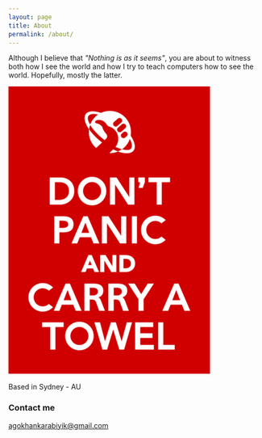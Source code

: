 ```yaml
---
layout: page
title: About
permalink: /about/
---
```

Although I believe that _"Nothing is as it seems"_, you are about to witness both how I see the world and how I try to teach computers how to see the world. Hopefully, mostly the latter. 

![2019-4-25-about](/images/dont_panic.png "2019-4-25-about")

Based in Sydney - AU

### Contact me

agokhankarabiyik@gmail.com
